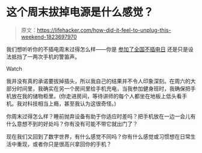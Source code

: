 # 这个周末拔掉电源是什么感觉？

> 原文：<https://lifehacker.com/how-did-it-feel-to-unplug-this-weekend-1823697970>

我们想听听你的不插电周末过得怎么样——你是 [参加了全国不插电日](https://lifehacker.com/the-national-day-of-unplugging-starts-tonight-1823647394) 还是只是设法抵挡了一两次手机的警笛声。

Watch

我并没有真的承诺要拔掉插头，所以我自己的结果并不令人印象深刻。在周六的大部分时间里，我确实在另一个房间里给手机充电，当我参加健身班时，我确保把手机放在我的储物柜里。(你走进房间，等待讲师的每个人都坐在地板上低头看手机。我对科技相当上瘾，甚至我认为这很奇怪。)

你周末过得怎么样？睡前抛弃设备有助于你适应时差吗？把手机放在一边一会儿有什么意想不到的好处吗？你有没有可能不带它就出门了？

现在我们又回到了数字世界，有什么感觉不同吗？你有什么感觉或习惯想在日常生活中重现，或者你只是很高兴拿回你的手机？